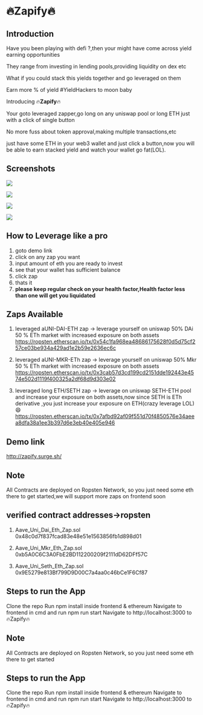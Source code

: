 # :fire:Zapify:fire:

## Introduction

Have you been playing with defi ?,then your might have come across yield earning opportunities

They range from investing in lending pools,providing liquidity on dex etc

What if you could stack this yields together and go leveraged on them 

Earn more % of yield
#YieldHackers to moon baby

Introducing :fire:**Zapify**:fire:

Your goto leveraged zapper,go long on any uniswap pool or long ETH just with a click of single button

No more fuss about token approval,making multiple transactions,etc

just have some ETH in your web3 wallet and just click a button,now you will be able to earn stacked yield and watch your wallet go fat(LOL).

## Screenshots

![](https://i.imgur.com/okNRLCH.png)

![](https://i.imgur.com/MHWUPig.png)

![](https://i.imgur.com/2DaF2Y3.png)

![](https://i.imgur.com/3XYZItI.png)

## How to Leverage like a pro

1. goto demo link
2. click on any zap you want
3. input amount of eth you are ready to invest
4. see that your wallet has sufficient balance
5. click zap
6. thats it
7. **please keep regular check on your health factor,Health factor less than one will get you liquidated**

## Zaps Available

1. leveraged aUNI-DAI-ETH zap
-> leverage yourself on uniswap 50% DAi 50 % ETh market with increased exposure on both assets
https://ropsten.etherscan.io/tx/0x54c1fa968ea48686175628f0d5d75cf257ce03be934a429ad1e2b59e2636ec6c

2. leveraged aUNI-MKR-ETh zap
-> leverage yourself on uniswap 50% Mkr 50 % ETh market with increased exposure on both assets
https://ropsten.etherscan.io/tx/0x3cab57d3cd199cd2151dde192443e4574e502d1119f400325a2df68d9d303e02

3. leveraged long ETH/SETH zap
-> leverage on uniswap SETH-ETH pool and increase your exposure on both assets,now since SETH is ETh derivative ,you just increase your     exposure on ETH(crazy leverage LOL) :smile:
https://ropsten.etherscan.io/tx/0x7afbd92af09f551d70f4850576e34aeea8dfa38a1ee3b397d6e3eb40e405e946


## Demo link
http://zapify.surge.sh/

## Note 
All Contracts are deployed on Ropsten Network, so you just need some eth there to get started,we will support more zaps on frontend soon

## verified contract addresses->ropsten

1. Aave_Uni_Dai_Eth_Zap.sol
0x48c0d7f837fcad83e48e51e1563856fb1d898d01

2. Aave_Uni_Mkr_Eth_Zap.sol
0xb5A0C6C3A0FbE2BD112200209f2111dD62DFf57C

3. Aave_Uni_Seth_Eth_Zap.sol
0x9E5279e813Bf799D9D00C7a4aa0c46bCe1F6Cf87

## Steps to run the App
Clone the repo
Run npm install inside frontend & ethereum
Navigate to frontend in cmd and run npm run start
Navigate to http://localhost:3000 to :fire:Zapify:fire:

## Note 
All Contracts are deployed on Ropsten Network, so you just need some eth there to get started

## Steps to run the App
Clone the repo
Run npm install inside frontend & ethereum
Navigate to frontend in cmd and run npm run start
Navigate to http://localhost:3000 to :fire:Zapify:fire:
